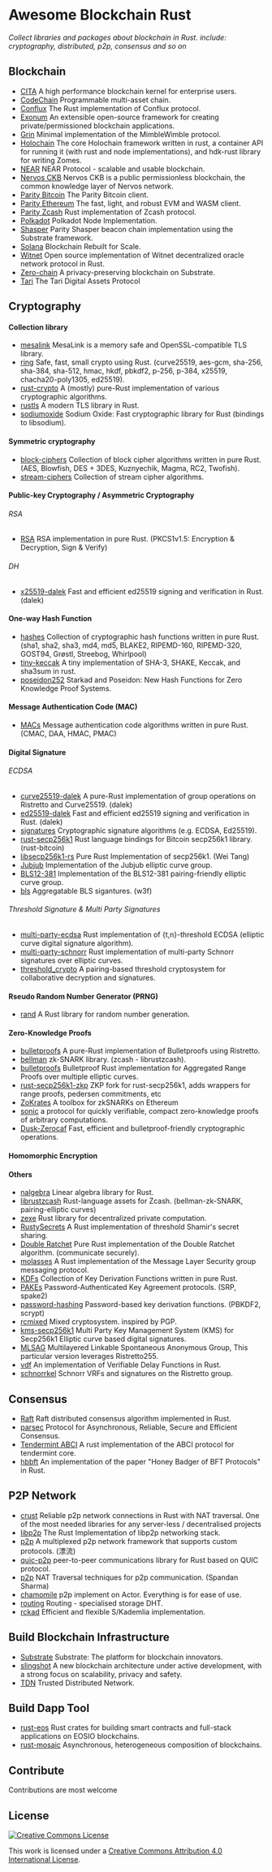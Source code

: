 # Awesome Blockchain Rust
*Collect libraries and packages about blockchain in Rust. include: cryptography, distributed, p2p, consensus and so on*

## Blockchain
- [CITA](https://github.com/cryptape/cita) A high performance blockchain kernel for enterprise users.
- [CodeChain](https://github.com/CodeChain-io/codechain) Programmable multi-asset chain.
- [Conflux](https://github.com/Conflux-Chain/conflux-rust) The Rust implementation of Conflux protocol.
- [Exonum](https://github.com/exonum/exonum) An extensible open-source framework for creating private/permissioned blockchain applications.
- [Grin](https://github.com/mimblewimble/grin) Minimal implementation of the MimbleWimble protocol.
- [Holochain](https://github.com/holochain/holochain-rust) The core Holochain framework written in rust, a container API for running it (with rust and node implementations), and hdk-rust library for writing Zomes.
- [NEAR](https://github.com/nearprotocol/nearcore) NEAR Protocol - scalable and usable blockchain.
- [Nervos CKB](https://github.com/nervosnetwork/ckb) Nervos CKB is a public permissionless blockchain, the common knowledge layer of Nervos network.
- [Parity Bitcoin](https://github.com/paritytech/parity-bitcoin) The Parity Bitcoin client.
- [Parity Ethereum](https://github.com/paritytech/parity-ethereum) The fast, light, and robust EVM and WASM client.
- [Parity Zcash](https://github.com/paritytech/parity-zcash) Rust implementation of Zcash protocol.
- [Polkadot](https://github.com/paritytech/polkadot) Polkadot Node Implementation.
- [Shasper](https://github.com/paritytech/shasper) Parity Shasper beacon chain implementation using the Substrate framework.
- [Solana](https://github.com/solana-labs/solana) Blockchain Rebuilt for Scale.
- [Witnet](https://github.com/witnet/witnet-rust) Open source implementation of Witnet decentralized oracle network protocol in Rust.
- [Zero-chain](https://github.com/LayerXcom/zero-chain) A privacy-preserving blockchain on Substrate.
- [Tari](https://github.com/tari-project) The Tari Digital Assets Protocol


## Cryptography
#### Collection library
- [mesalink](https://github.com/mesalock-linux/mesalink) MesaLink is a memory safe and OpenSSL-compatible TLS library.
- [ring](https://github.com/briansmith/ring) Safe, fast, small crypto using Rust. (curve25519, aes-gcm, sha-256, sha-384, sha-512, hmac, hkdf, pbkdf2, p-256, p-384, x25519, chacha20-poly1305, ed25519).
- [rust-crypto](https://github.com/DaGenix/rust-crypto) A (mostly) pure-Rust implementation of various cryptographic algorithms.
- [rustls](https://github.com/ctz/rustls) A modern TLS library in Rust.
- [sodiumoxide](https://github.com/sodiumoxide/sodiumoxide) Sodium Oxide: Fast cryptographic library for Rust (bindings to libsodium).

#### Symmetric cryptography
- [block-ciphers](https://github.com/RustCrypto/block-ciphers) Collection of block cipher algorithms written in pure Rust. (AES, Blowfish, DES + 3DES, Kuznyechik, Magma, RC2, Twofish).
- [stream-ciphers](https://github.com/RustCrypto/stream-ciphers) Collection of stream cipher algorithms.

#### Public-key Cryptography / Asymmetric Cryptography
###### RSA
- [RSA](https://github.com/RustCrypto/RSA) RSA implementation in pure Rust. (PKCS1v1.5: Encryption & Decryption, Sign & Verify)

###### DH
- [x25519-dalek](https://github.com/dalek-cryptography/x25519-dalek) Fast and efficient ed25519 signing and verification in Rust. (dalek)

#### One-way Hash Function
- [hashes](https://github.com/RustCrypto/hashes) Collection of cryptographic hash functions written in pure Rust. (sha1, sha2, sha3, md4, md5, BLAKE2, RIPEMD-160, RIPEMD-320, GOST94, Grøstl, Streebog, Whirlpool)
- [tiny-keccak](https://github.com/debris/tiny-keccak) A tiny implementation of SHA-3, SHAKE, Keccak, and sha3sum in rust.
- [poseidon252](https://github.com/dusk-network/poseidon252) Starkad and Poseidon: New Hash Functions for Zero Knowledge Proof Systems.

#### Message Authentication Code (MAC)
- [MACs](https://github.com/RustCrypto/MACs) Message authentication code algorithms written in pure Rust. (CMAC, DAA, HMAC, PMAC)

#### Digital Signature
###### ECDSA
- [curve25519-dalek](https://github.com/dalek-cryptography/curve25519-dalek) A pure-Rust implementation of group operations on Ristretto and Curve25519. (dalek)
- [ed25519-dalek](https://github.com/dalek-cryptography/ed25519-dalek) Fast and efficient ed25519 signing and verification in Rust. (dalek)
- [signatures](https://github.com/RustCrypto/signatures) Cryptographic signature algorithms (e.g. ECDSA, Ed25519).
- [rust-secp256k1](https://github.com/rust-bitcoin/rust-secp256k1) Rust language bindings for Bitcoin secp256k1 library. (rust-bitcoin)
- [libsecp256k1-rs](https://github.com/sorpaas/libsecp256k1-rs) Pure Rust Implementation of secp256k1. (Wei Tang)
- [Jubjub](https://github.com/zkcrypto/jubjub) Implementation of the Jubjub elliptic curve group.
- [BLS12-381](https://github.com/zkcrypto/bls12_381) Implementation of the BLS12-381 pairing-friendly elliptic curve group.
- [bls](https://github.com/w3f/bls) Aggregatable BLS sigantures. (w3f)

###### Threshold Signature & Multi Party Signatures
- [multi-party-ecdsa](https://github.com/KZen-networks/multi-party-ecdsa) Rust implementation of {t,n}-threshold ECDSA (elliptic curve digital signature algorithm).
- [multi-party-schnorr](https://github.com/KZen-networks/multi-party-schnorr) Rust implementation of multi-party Schnorr signatures over elliptic curves.
- [threshold_crypto](https://github.com/poanetwork/threshold_crypto) A pairing-based threshold cryptosystem for collaborative decryption and signatures.


#### Rseudo Random Number Generator (PRNG)
- [rand](https://github.com/rust-random/rand) A Rust library for random number generation.

#### Zero-Knowledge Proofs
- [bulletproofs](https://github.com/dalek-cryptography/bulletproofs) A pure-Rust implementation of Bulletproofs using Ristretto.
- [bellman](https://github.com/zkcrypto/bellman) zk-SNARK library. (zcash - librustzcash).
- [bulletproofs](https://github.com/KZen-networks/bulletproofs) Bulletproof Rust implementation for Aggregated Range Proofs over multiple elliptic curves.
- [rust-secp256k1-zkp](https://github.com/mimblewimble/rust-secp256k1-zkp)  ZKP fork for rust-secp256k1, adds wrappers for range proofs, pedersen commitments, etc
- [ZoKrates](https://github.com/Zokrates/ZoKrates) A toolbox for zkSNARKs on Ethereum
- [sonic](https://github.com/ebfull/sonic) a protocol for quickly verifiable, compact zero-knowledge proofs of arbitrary computations.
- [Dusk-Zerocaf](https://github.com/dusk-network/dusk-zerocaf) Fast, efficient and bulletproof-friendly cryptographic operations.

#### Homomorphic Encryption

#### Others
- [nalgebra](https://github.com/rustsim/nalgebra) Linear algebra library for Rust.
- [librustzcash](https://github.com/zcash/librustzcash) Rust-language assets for Zcash. (bellman-zk-SNARK, pairing-elliptic curves)
- [zexe](https://github.com/scipr-lab/zexe) Rust library for decentralized private computation.
- [RustySecrets](https://github.com/SpinResearch/RustySecrets) A Rust implementation of threshold Shamir's secret sharing.
- [Double Ratchet](https://github.com/sebastianv89/double-ratchet) Pure Rust implementation of the Double Ratchet algorithm. (communicate securely).
- [molasses](https://github.com/trailofbits/molasses) A Rust implementation of the Message Layer Security group messaging protocol.
- [KDFs](https://github.com/RustCrypto/KDFs) Collection of Key Derivation Functions written in pure Rust.
- [PAKEs](https://github.com/RustCrypto/PAKEs) Password-Authenticated Key Agreement protocols. (SRP, spake2)
- [password-hashing](https://github.com/RustCrypto/password-hashing) Password-based key derivation functions. (PBKDF2, scrypt)
- [rcmixed](https://github.com/rust-cc/rcmixed) Mixed cryptosystem. inspired by PGP.
- [kms-secp256k1](https://github.com/KZen-networks/kms-secp256k1) Multi Party Key Management System (KMS) for Secp256k1 Elliptic curve based digital signatures.
- [MLSAG](https://github.com/crypto-rs-go/MLSAG) Multilayered Linkable Spontaneous Anonymous Group, This particular version leverages Ristretto255.
- [vdf](https://github.com/poanetwork/vdf) An implementation of Verifiable Delay Functions in Rust.
- [schnorrkel](https://github.com/w3f/schnorrkel) Schnorr VRFs and signatures on the Ristretto group.


## Consensus
- [Raft](https://github.com/pingcap/raft-rs) Raft distributed consensus algorithm implemented in Rust.
- [parsec](https://github.com/maidsafe/parsec) Protocol for Asynchronous, Reliable, Secure and Efficient Consensus.
- [Tendermint ABCI](https://github.com/tendermint/rust-abci) A rust implementation of the ABCI protocol for tendermint core.
- [hbbft](https://github.com/poanetwork/hbbft) An implementation of the paper "Honey Badger of BFT Protocols" in Rust.


## P2P Network
- [crust](https://github.com/maidsafe/crust) Reliable p2p network connections in Rust with NAT traversal. One of the most needed libraries for any server-less / decentralised projects
- [libp2p](https://github.com/libp2p/rust-libp2p) The Rust Implementation of libp2p networking stack.
- [p2p](https://github.com/driftluo/p2p) A multiplexed p2p network framework that supports custom protocols. (漂流)
- [quic-p2p](https://github.com/maidsafe/quic-p2p) peer-to-peer communications library for Rust based on QUIC protocol.
- [p2p](https://github.com/ustulation/p2p) NAT Traversal techniques for p2p communication. (Spandan Sharma)
- [chamomile](https://github.com/placefortea/chamomile) p2p implement on Actor. Everything is for ease of use.
- [routing](https://github.com/maidsafe/routing) Routing - specialised storage DHT.
- [rckad](https://github.com/rust-cc) Efficient and flexible S/Kademlia implementation.


## Build Blockchain Infrastructure
- [Substrate](https://github.com/paritytech/substrate) Substrate: The platform for blockchain innovators.
- [slingshot](https://github.com/stellar/slingshot) A new blockchain architecture under active development, with a strong focus on scalability, privacy and safety.
- [TDN](https://github.com/placefortea/TDN) Trusted Distributed Network.


## Build Dapp Tool
- [rust-eos](https://github.com/sagan-software/rust-eos) Rust crates for building smart contracts and full-stack applications on EOSIO blockchains.
- [rust-mosaic](https://github.com/OpenST/rust-mosaic) Asynchronous, heterogeneous composition of blockchains.


## Contribute
Contributions are most welcome

## License
[![Creative Commons License](http://i.creativecommons.org/l/by/4.0/88x31.png)](http://creativecommons.org/licenses/by/4.0/)

This work is licensed under a [Creative Commons Attribution 4.0 International License](http://creativecommons.org/licenses/by/4.0/).

